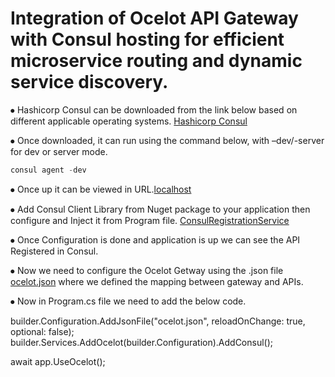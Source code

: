# Integration of Ocelot API Gateway with Consul hosting for efficient microservice routing and dynamic service discovery.

⦁ Hashicorp Consul can be downloaded from the link below based on different applicable operating systems.
  [Hashicorp Consul](https://developer.hashicorp.com/consul/install)
  
⦁ Once downloaded, it can run using the command below, with –dev/-server for dev or server mode.
  ```powershell 
  consul agent -dev
  ```

⦁ Once up it can be viewed in URL.[localhost](https://localhost:8500/ui/dc1/services)

⦁ Add Consul Client Library from Nuget package to your application then configure and Inject it from Program file.
  [ConsulRegistrationService](https://github.com/Yuvaraj-Patil/ApiGetway/blob/main/ProductApi/ProductAPI/ProductAPI/ConsulRegistrationService.cs)
  
⦁ Once Configuration is done and application is up we can see the API Registered in Consul.

⦁ Now we need to configure the Ocelot Getway using the .json file [ocelot.json](https://github.com/Yuvaraj-Patil/ApiGetway/blob/main/ApiGateway/APIGateway/APIGateway/ocelot.json) where we defined the mapping between gateway and APIs.

⦁ Now in Program.cs file we need to add the below code.

  builder.Configuration.AddJsonFile("ocelot.json", reloadOnChange: true, optional: false);
  builder.Services.AddOcelot(builder.Configuration).AddConsul();
  
  await app.UseOcelot();
  

   


